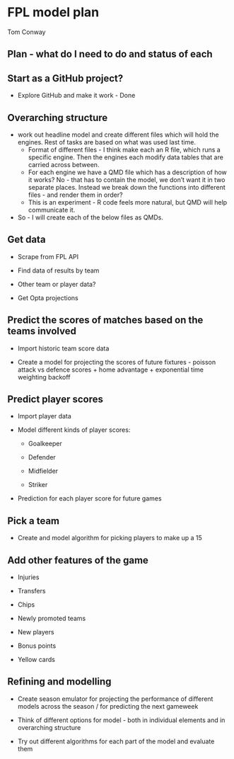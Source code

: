 # FPL model plan
Tom Conway

## Plan - what do I need to do and status of each

## Start as a GitHub project?

- Explore GitHub and make it work - Done

## Overarching structure

- work out headline model and create different files which will hold the
  engines. Rest of tasks are based on what was used last time.
  - Format of different files - I think make each an R file, which runs
    a specific engine. Then the engines each modify data tables that are
    carried across between.
  - For each engine we have a QMD file which has a description of how it
    works? No - that has to contain the model, we don’t want it in two
    separate places. Instead we break down the functions into different
    files - and render them in order?
  - This is an experiment - R code feels more natural, but QMD will help
    communicate it.
- So - I will create each of the below files as QMDs.

## Get data

- Scrape from FPL API

- Find data of results by team

- Other team or player data?

- Get Opta projections

## Predict the scores of matches based on the teams involved

- Import historic team score data

- Create a model for projecting the scores of future fixtures - poisson
  attack vs defence scores + home advantage + exponential time weighting
  backoff

## Predict player scores

- Import player data

- Model different kinds of player scores:

  - Goalkeeper

  - Defender

  - Midfielder

  - Striker

- Prediction for each player score for future games

## Pick a team

- Create and model algorithm for picking players to make up a 15

## Add other features of the game

- Injuries

- Transfers

- Chips

- Newly promoted teams

- New players

- Bonus points

- Yellow cards

## Refining and modelling

- Create season emulator for projecting the performance of different
  models across the season / for predicting the next gameweek

- Think of different options for model - both in individual elements and
  in overarching structure

- Try out different algorithms for each part of the model and evaluate
  them
